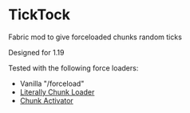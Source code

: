 # TickTock
Fabric mod to give forceloaded chunks random ticks

Designed for 1.19

Tested with the following force loaders:
 - Vanilla "/forceload"
 - [Literally Chunk Loader](https://www.curseforge.com/minecraft/mc-mods/literally-chunk-loader)
 - [Chunk Activator](https://www.curseforge.com/minecraft/mc-mods/chunk-activator)
